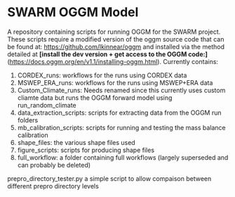 # SWARM OGGM Model
 A repository containing scripts for running OGGM for the SWARM project. These scripts require a modified version of the oggm source code that can be found at:  https://github.com/lkinnear/oggm and installed via the method detailed at **[install the dev version + get access to the OGGM code:]**(https://docs.oggm.org/en/v1.1/installing-oggm.html). 
 Currently contains:
 1. CORDEX_runs: workflows for the runs using CORDEX data
 2. MSWEP_ERA_runs: workflows for the runs using MSWEP+ERA data
 3. Custom_Climate_runs: Needs renamed since this currently uses custom cliamte data but runs the OGGM forward model using run_random_climate
 4. data_extraction_scripts: scripts for extracting data from the OGGM run folders 
 5. mb_calibration_scripts: scripts for running and testing the mass balance calibration
 6. shape_files: the various shape files used
 7. figure_scripts: scripts for producing shape files
 8. full_workflow: a folder containing full workflows (largely superseded and can probably be deleted) 
 
 prepro_directory_tester.py a simple script to allow compaison between different prepro directory levels
 

